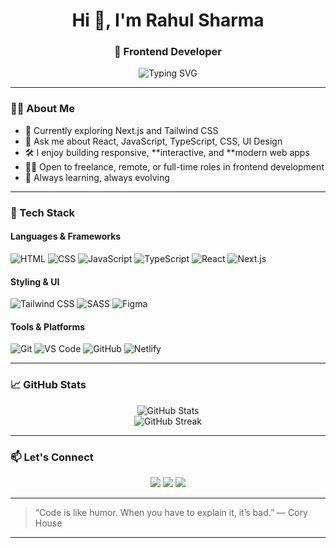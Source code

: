 <h1 align="center">Hi 👋, I'm Rahul Sharma</h1>
<h3 align="center">🚀 Frontend Developer </h3>

<p align="center">
  <img src="https://readme-typing-svg.demolab.com?font=Fira+Code&size=22&pause=1000&center=true&vCenter=true&width=435&lines=Frontend+Developer;React+%7C+JavaScript+%7C+UI%2FUX+Enthusiast;Clean+Code+%7C+Modern+Designs+%F0%9F%92%BB" alt="Typing SVG" />
</p>

---

### 🧑‍💻 About Me

- 🌱 Currently exploring Next.js and Tailwind CSS
- 💬 Ask me about React, JavaScript, TypeScript, CSS, UI Design
- 🛠 I enjoy building responsive, **interactive, and **modern web apps
- 👨‍💼 Open to freelance, remote, or full-time roles in frontend development
- 🧠 Always learning, always evolving

---

### 🚀 Tech Stack

#### Languages & Frameworks  
![HTML](https://img.shields.io/badge/-HTML5-E34F26?style=flat&logo=html5&logoColor=white)
![CSS](https://img.shields.io/badge/-CSS3-1572B6?style=flat&logo=css3)
![JavaScript](https://img.shields.io/badge/-JavaScript-F7DF1E?style=flat&logo=javascript&logoColor=black)
![TypeScript](https://img.shields.io/badge/-TypeScript-007ACC?style=flat&logo=typescript)
![React](https://img.shields.io/badge/-React-61DAFB?style=flat&logo=react)
![Next.js](https://img.shields.io/badge/-Next.js-000000?style=flat&logo=next.js)

#### Styling & UI
![Tailwind CSS](https://img.shields.io/badge/-Tailwind%20CSS-38B2AC?style=flat&logo=tailwind-css)
![SASS](https://img.shields.io/badge/-SASS-CC6699?style=flat&logo=sass)
![Figma](https://img.shields.io/badge/-Figma-F24E1E?style=flat&logo=figma)

#### Tools & Platforms  
![Git](https://img.shields.io/badge/-Git-F05032?style=flat&logo=git&logoColor=white)
![VS Code](https://img.shields.io/badge/-VS%20Code-007ACC?style=flat&logo=visual-studio-code)
![GitHub](https://img.shields.io/badge/-GitHub-181717?style=flat&logo=github)
![Netlify](https://img.shields.io/badge/-Netlify-00C7B7?style=flat&logo=netlify)

---

### 📈 GitHub Stats

<p align="center">
  <img src="https://github-readme-stats.vercel.app/api?username=rahulsharma&show_icons=true&theme=radical" alt="GitHub Stats" />
  <br />
  <img src="https://github-readme-streak-stats.herokuapp.com/?user=rahulsharma&theme=radical" alt="GitHub Streak" />
</p>

---

### 📫 Let's Connect

<p align="center">
  <a href="https://www.linkedin.com/in/rahulsharma-dev/" target="_blank"><img src="https://img.shields.io/badge/-LinkedIn-blue?style=flat&logo=linkedin" /></a>
  <a href="mailto:rahul.sharma.dev@gmail.com"><img src="https://img.shields.io/badge/-Email-D14836?style=flat&logo=gmail&logoColor=white" /></a>
  <a href="https://rahulsharma.dev" target="_blank"><img src="https://img.shields.io/badge/-Portfolio-000?style=flat&logo=vercel&logoColor=white" /></a>
</p>

---

> “Code is like humor. When you have to explain it, it’s bad.” — Cory House

---
